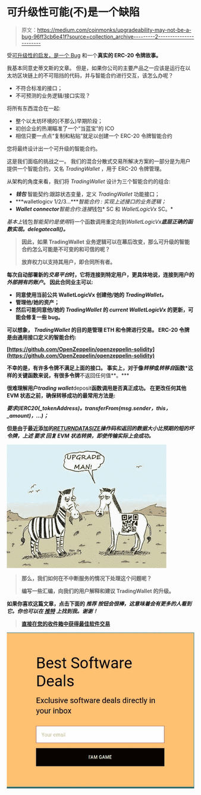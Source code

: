 # 可升级性可能(不)是一个缺陷

> 原文：<https://medium.com/coinmonks/upgradeability-may-not-be-a-bug-96ff3cb6e41f?source=collection_archive---------2----------------------->

受[可升级性的启发，是一个 Bug](/consensys-diligence/upgradeability-is-a-bug-dba0203152ce) 和一个**真实的 ERC-20 令牌故事。**

我基本同意史蒂文斯的文章。
但是，如果你公司的主要产品之一应该是运行在以太坊区块链上的不可阻挡的代码，并与智能合约进行交互，该怎么办呢？

*   不符合标准的接口；
*   不可预测的业务逻辑/接口实现？

将所有东西混合在一起:

*   整个以太坊环境的(不那么)早期阶段；
*   初创企业的热潮瞄准了一个“当蓝宝”的 ICO
*   相信只要一点点“复制和粘贴”就足以创建一个 ERC-20 令牌智能合约

您将最终设计出一个可升级的智能合约。

这是我们面临的挑战之一。
我们的混合分散式交易所解决方案的一部分是为用户提供一个智能合约，又名 *TradingWallet* ，用于 ERC-20 令牌管理。

从架构的角度来看，我们将 *TradingWallet* 设计为三个智能合约的组合:

*   ***钱包*** 智能契约:跟踪状态变量，定义 *TradingWallet* 功能接口；
*   ***walletlogicv 1/2/3…****智能合约 *:* 实现上述接口的业务逻辑；*
*   ****Wallet connector***智能合约:连接*钱包* SC 和 *WalletLogicVx* SC。*

*基本上*钱包*智能契约是使用*将一个函数调用重定向到*WalletLogicVx**底层正确的函数实现。delegatecall()。***

> **因此，如果 TradingWallet 业务逻辑可以在幕后改变，那么可升级的智能合约怎么可能是不可变的和可信的呢？**
> 
> **放弃权力以支持其用户，即合同所有者。**

**每次自动部署新的*交易平台*时，它将连接到特定用户，更具体地说，连接到用户的*外部拥有的账户*。
因此合同业主可以:**

*   **同意使用当前公共 WalletLogicVx 创建他/她的 *TradingWallet。***
*   **管理他/她的资产；**
*   **然后可能同意他/她的 *TradingWallet* 的 *current WalletLogicVx* 的更新，可能会修复一些 bug。**

**可以想象， *TradingWallet* 的目的是管理 ETH 和令牌进行交易。
ERC-20 令牌是由通用接口定义的智能合约:**

**[https://github.com/OpenZeppelin/openzeppelin-solidity](https://github.com/OpenZeppelin/openzeppelin-solidity)**

**不幸的是，有许多令牌不满足上面的接口。
事实上，对于像*转移*或*转移自*函数*这样的关键函数来说，有很多令牌**不返回任何值**。***

**很难理解用户*trading wallet***deposit**函数调用是否真正成功。
在更改任何其他 EVM 状态之前，确保转移成功的最常用方法是:**

***要求(IERC20(_tokenAddress)。transferFrom(msg.sender，this，_amount)，…)；***

**但是由于最近添加的[*RETURNDATASIZE*](https://www.ethervm.io/#3D)*操作码和返回的数据大小比预期的短的坏令牌，上述 ***要求*** 回复 EVM 状态转换，即使传输实际上会成功。***

**![](img/20e315098e4437b75e880b5b584b1f99.png)**

> **那么，我们如何在不中断服务的情况下处理这个问题呢？**
> 
> **编写一些汇编，向我们的用户解释和建议 TradingWallet 的升级。**

**如果你喜欢这篇文章，点击下面的 ***推荐*** *按钮会很棒，这意味着会有更多的人看到它。你也可以在* [*推特*](https://twitter.com/andreafspeziale) *上找到我。谢谢！***

> **[直接在您的收件箱中获得最佳软件交易](https://coincodecap.com/?utm_source=coinmonks)**

**[![](img/7c0b3dfdcbfea594cc0ae7d4f9bf6fcb.png)](https://coincodecap.com/?utm_source=coinmonks)**